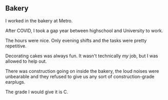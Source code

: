 ## Bakery

I worked in the bakery at Metro.

After COVID, I took a gap year between highschool and University to work.

The hours were nice. Only evening shifts and the tasks were pretty repetitive.

Decorating cakes was always fun. It wasn't technically <em>my</em> job, but I was allowed to help out.

There was construction going on inside the bakery, the loud noises were unbearable and they refused to give us any sort of construction-grade earplugs.

The grade I would give it is C.
